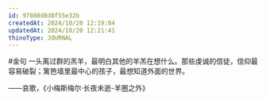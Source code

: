 ```yaml
---
id: 97080d8d8f55e32b
createdAt: 2024/10/20 12:19:04
updatedAt: 2024/10/20 12:21:41
thinoType: JOURNAL
---
```

#金句 一头离过群的羔羊，最明白其他的羊羔在想什么。那些虔诚的信徒，信仰最容易破裂；篱笆墙里最中心的孩子，最想知道外面的世界。

——哀歌，《小梅斯梅尔·长夜未逝-羊圈之外》